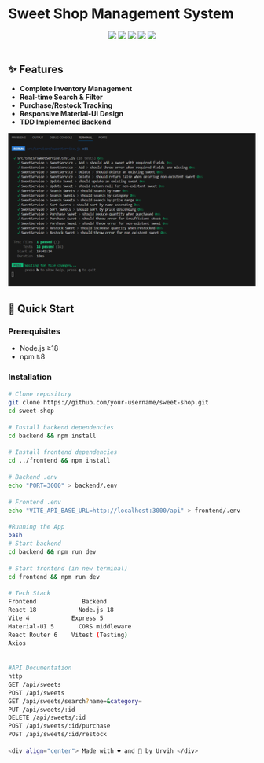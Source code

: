 # Sweet Shop Management System

<div align="center">
  <img src="https://img.shields.io/badge/React-18.2.0-blue?logo=react" />
  <img src="https://img.shields.io/badge/Node.js-18.0+-green?logo=node.js" />
  <img src="https://img.shields.io/badge/Express-5.0-black?logo=express" />
  <img src="https://img.shields.io/badge/Material--UI-5.0-blueviolet?logo=mui" />
  <img src="https://img.shields.io/badge/License-MIT-yellow" />
</div>

<br />

## ✨ Features

- **Complete Inventory Management**
- **Real-time Search & Filter**
- **Purchase/Restock Tracking**
- **Responsive Material-UI Design**
- **TDD Implemented Backend**

<div align="center">
  <img src="frontend/public/Test_cases_pass.png" alt="Test Cases Passed" width="600"/>
</div>



## 🚀 Quick Start

### Prerequisites
- Node.js ≥18
- npm ≥8

### Installation

```bash
# Clone repository
git clone https://github.com/your-username/sweet-shop.git
cd sweet-shop

# Install backend dependencies
cd backend && npm install

# Install frontend dependencies
cd ../frontend && npm install

# Backend .env
echo "PORT=3000" > backend/.env

# Frontend .env
echo "VITE_API_BASE_URL=http://localhost:3000/api" > frontend/.env

#Running the App
bash
# Start backend
cd backend && npm run dev

# Start frontend (in new terminal)
cd frontend && npm run dev

# Tech Stack
Frontend	         Backend
React 18	        Node.js 18
Vite 4	          Express 5
Material-UI 5	    CORS middleware
React Router 6	  Vitest (Testing)
Axios	


#API Documentation
http
GET /api/sweets
POST /api/sweets
GET /api/sweets/search?name=&category=
PUT /api/sweets/:id
DELETE /api/sweets/:id
POST /api/sweets/:id/purchase
POST /api/sweets/:id/restock

<div align="center"> Made with ❤️ and 🍬 by Urvih </div>
